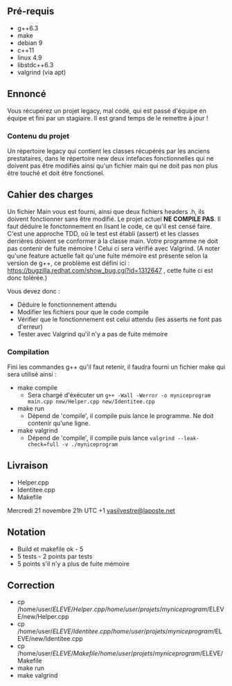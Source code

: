 


## Pré-requis

* g++6.3
* make
* debian 9
* c++11
* linux 4.9
* libstdc++6.3
* valgrind (via apt)

## Ennoncé

Vous récupérez un projet legacy, mal codé, qui est passé d'équipe en équipe et fini par un stagiaire. Il est grand temps de le remettre à jour !

### Contenu du projet

Un répertoire legacy qui contient les classes récupérés par les anciens prestataires, dans le répertoire new deux intefaces fonctionnelles qui ne doivent pas être modifiés ainsi qu'un fichier main qui ne doit pas non plus être touché et doit être fonctionel.

## Cahier des charges

Un fichier Main vous est fourni, ainsi que deux fichiers headers .h, ils doivent fonctionner sans être modifié. 
Le projet actuel **NE COMPILE PAS**. Il faut déduire le fonctonnement en lisant le code, ce qu'il est censé faire.<br/>
C'est une approche TDD, oû le test est établi (assert) et les classes derrières doivent se conformer à la classe main.
Votre programme ne doit pas contenir de fuite mémoire !
Celui ci sera vérifié avec Valgrind. (A noter qu'une feature actuelle fait qu'une fuite mémoire est présente selon la version de g++, ce problème est défini ici : https://bugzilla.redhat.com/show_bug.cgi?id=1312647 , cette fuite ci est donc tolérée.)

Vous devez donc :
* Déduire le fonctionnement attendu
* Modifier les fichiers pour que le code compile
* Vérifier que le fonctionnement est celui attendu (les asserts ne font pas d'erreur)
* Tester avec Valgrind qu'il n'y a pas de fuite mémoire

### Compilation

Fini les commandes g++ qu'il faut retenir, il faudra fourni un fichier make qui sera utilisé ainsi :
* make compile
  * Sera chargé d'éxécuter un `g++ -Wall -Werror -o myniceprogram main.cpp new/Helper.cpp new/Identitee.cpp`
* make run 
  * Dépend de 'compile', il compile puis lance le programme. Ne doit contenir qu'une ligne.
* make valgrind
  * Dépend de 'compile', il compile puis lance `valgrind --leak-check=full -v ./myniceprogram`
  
## Livraison

* Helper.cpp 
* Identitee.cpp
* Makefile

Mercredi 21 novembre 21h UTC +1
vasilvestre@laposte.net

## Notation
* Build et makefile ok - 5
* 5 tests - 2 points par tests
* 5 points s'il n'y a plus de fuite mémoire

## Correction

* cp /home/user/$ELEVE/Helper.cpp  /home/user/projets/myniceprogram/$ELEVE/new/Helper.cpp
* cp /home/user/$ELEVE/Identitee.cpp  /home/user/projets/myniceprogram/$ELEVE/new/Identitee.cpp
* cp /home/user/$ELEVE/Makefile  /home/user/projets/myniceprogram/$ELEVE/Makefile
* make run
* make valgrind
